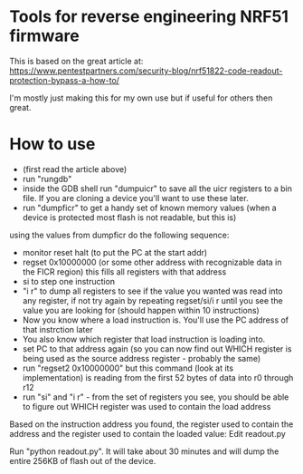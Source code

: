 # Tools for reverse engineering NRF51 firmware

This is based on the great article at: https://www.pentestpartners.com/security-blog/nrf51822-code-readout-protection-bypass-a-how-to/

I'm mostly just making this for my own use but if useful for others then great.

# How to use

* (first read the article above)
* run "rungdb"
* inside the GDB shell run "dumpuicr" to save all the uicr registers to a bin file.  If you are cloning a device you'll want to use these later.
* run "dumpficr" to get a handy set of known memory values (when a device is protected most flash is not readable, but this is)

using the values from dumpficr do the following sequence:
* monitor reset halt (to put the PC at the start addr)
* regset 0x10000000 (or some other address with recognizable data in the FICR region) this fills all registers with that address
* si to step one instruction
* "i r" to dump all registers to see if the value you wanted was read into any register, if not try again by repeating regset/si/i r until you
see the value you are looking for (should happen within 10 instructions)
* Now you know where a load instruction is.  You'll use the PC address of that instrction later
* You also know which register that load instruction is loading into.
* set PC to that address again (so you can now find out WHICH register is being used as the source address register - probably the same)
* run "regset2 0x10000000" but this command (look at its implementation) is reading from the first 52 bytes of data into r0 through r12
* run "si" and "i r" - from the set of registers you see, you should be able to figure out WHICH register was used to contain the load address

Based on the instruction address you found, the register used to contain the address and the register used to contain the loaded value:
Edit readout.py

Run "python readout.py".  It will take about 30 minutes and will dump the entire 256KB of flash out of the device.
